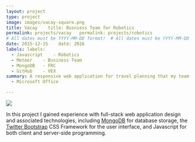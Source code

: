 ```yaml
---
layout: project
type: project
image: images/vacay-square.png
title: Vacay	title: Busniess Team for Robotics 
permalink: projects/vacay	permalink: projects/robotics
# All dates must be YYYY-MM-DD format!	# All dates must be YYYY-MM-DD format!
date: 2015-12-15	date: 2016
labels:	labels:
  - Javascript	  - Robotics
  - Meteor	  - Business Team 
  - MongoDB	  - FRC
  - GitHub	  - VEX
summary: A responsive web application for travel planning that my team developed in ICS 415.	  - STEM
  - Microsoft Office 

---
```


<img class="ui medium right floated rounded image" src="../images/vacay-home-page.png">



In this project I gained experience with full-stack web application design and associated technologies, including [MongoDB](http://mongodb.com) for database storage, the [Twitter Bootstrap](http://getbootstrap.com/) CSS Framework for the user interface, and Javascript for both client and server-side programming. 


